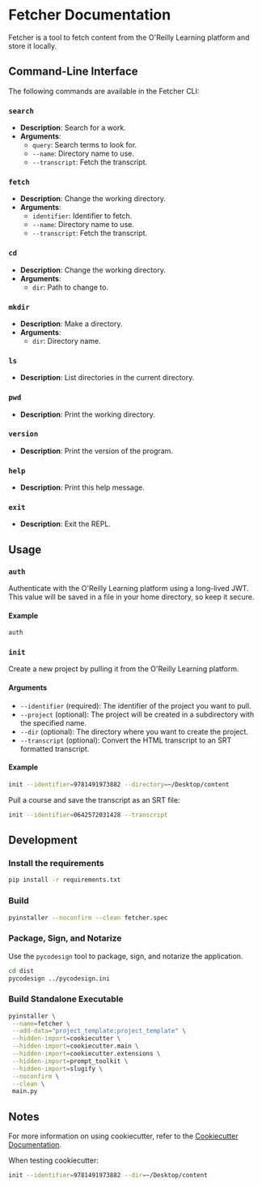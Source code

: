 # Fetcher Documentation

Fetcher is a tool to fetch content from the O'Reilly Learning platform and store it locally.

## Command-Line Interface

The following commands are available in the Fetcher CLI:

### `search`

- **Description**: Search for a work.
- **Arguments**:
  - `query`: Search terms to look for.
  - `--name`: Directory name to use.
  - `--transcript`: Fetch the transcript.

### `fetch`

- **Description**: Change the working directory.
- **Arguments**:
  - `identifier`: Identifier to fetch.
  - `--name`: Directory name to use.
  - `--transcript`: Fetch the transcript.

### `cd`

- **Description**: Change the working directory.
- **Arguments**:
  - `dir`: Path to change to.

### `mkdir`

- **Description**: Make a directory.
- **Arguments**:
  - `dir`: Directory name.

### `ls`

- **Description**: List directories in the current directory.

### `pwd`

- **Description**: Print the working directory.

### `version`

- **Description**: Print the version of the program.

### `help`

- **Description**: Print this help message.

### `exit`

- **Description**: Exit the REPL.

## Usage

### `auth`

Authenticate with the O'Reilly Learning platform using a long-lived JWT. This value will be saved in a file in your home directory, so keep it secure.

#### Example

```bash
auth
```

### `init`

Create a new project by pulling it from the O'Reilly Learning platform.

#### Arguments

- `--identifier` (required): The identifier of the project you want to pull.
- `--project` (optional): The project will be created in a subdirectory with the specified name.
- `--dir` (optional): The directory where you want to create the project.
- `--transcript` (optional): Convert the HTML transcript to an SRT formatted transcript.

#### Example

```bash
init --identifier=9781491973882 --directory=~/Desktop/content
```

Pull a course and save the transcript as an SRT file:

```bash
init --identifier=0642572031428 --transcript
```

## Development

### Install the requirements

```bash
pip install -r requirements.txt
```

### Build

```bash
pyinstaller --noconfirm --clean fetcher.spec
```

### Package, Sign, and Notarize

Use the `pycodesign` tool to package, sign, and notarize the application.

```bash
cd dist
pycodesign ../pycodesign.ini
```

### Build Standalone Executable

```bash
pyinstaller \
 --name=fetcher \
 --add-data="project_template:project_template" \
 --hidden-import=cookiecutter \
 --hidden-import=cookiecutter.main \
 --hidden-import=cookiecutter.extensions \
 --hidden-import=prompt_toolkit \
 --hidden-import=slugify \
 --noconfirm \
 --clean \
 main.py
```

## Notes

For more information on using cookiecutter, refer to the [Cookiecutter Documentation](https://cookiecutter.readthedocs.io/en/1.7.0/advanced/calling_from_python.html).

When testing cookiecutter:

```bash
init --identifier=9781491973882 --dir=~/Desktop/content
```
